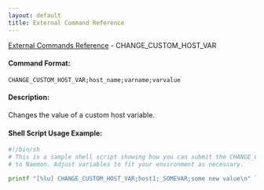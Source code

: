 ```yaml
---
layout: default
title: External Command Reference
---
```


<!--
************************************************
* AUTO GENERATED PAGE - USE ./update SCRIPT
************************************************
-->

<span class="glyphicon glyphicon-arrow-up"></span><a href="index.html"> External Commands Reference</a> - CHANGE_CUSTOM_HOST_VAR<br>


#### Command Format:

`CHANGE_CUSTOM_HOST_VAR;host_name;varname;varvalue`

#### Description:

Changes the value of a custom host variable.

#### Shell Script Usage Example:

```sh
#!/bin/sh
# This is a sample shell script showing how you can submit the CHANGE_CUSTOM_HOST_VAR command
# to Naemon. Adjust variables to fit your environment as necessary.

printf "[%lu] CHANGE_CUSTOM_HOST_VAR;host1;_SOMEVAR;some new value\n" `date +%s` > /var/lib/naemon/naemon.cmd
```



